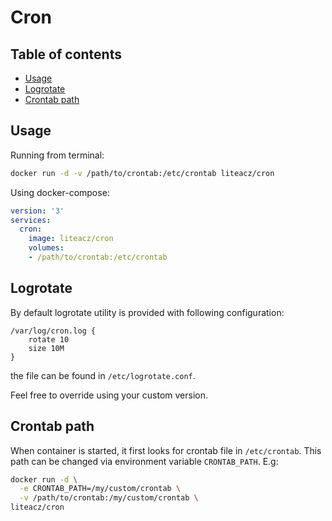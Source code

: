 # Cron

## Table of contents
- [Usage](#usage)
- [Logrotate](#logrotate)
- [Crontab path](#crontab-path)

## Usage

Running from terminal:

```bash
docker run -d -v /path/to/crontab:/etc/crontab liteacz/cron
```

Using docker-compose:
```yaml
version: '3'
services:
  cron:
    image: liteacz/cron
    volumes:
    - /path/to/crontab:/etc/crontab
```

## Logrotate

By default logrotate utility is provided with following configuration:

```
/var/log/cron.log {
    rotate 10
    size 10M
}
```

the file can be found in `/etc/logrotate.conf`.

Feel free to override using your custom version.

## Crontab path

When container is started, it first looks for crontab file in `/etc/crontab`.
This path can be changed via environment variable `CRONTAB_PATH`. E.g:

```bash
docker run -d \
  -e CRONTAB_PATH=/my/custom/crontab \
  -v /path/to/crontab:/my/custom/crontab \
liteacz/cron
```